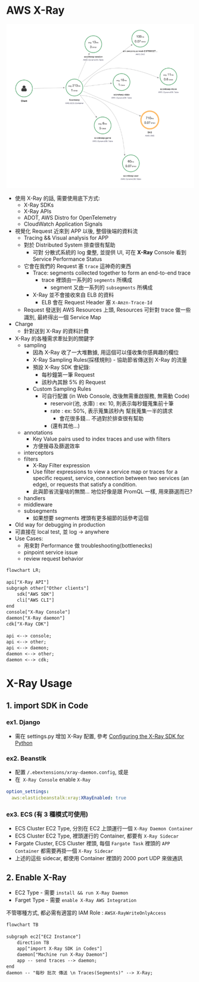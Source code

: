 # AWS X-Ray

![X-Ray graph](./img/x-ray_graph.png)

- 使用 X-Ray 的話, 需要使用底下方式:
  - X-Ray SDKs
  - X-Ray APIs
  - ADOT, AWS Distro for OpenTelemetry
  - CloudWatch Application Signals
- 視覺化 Request 近來到 APP 以後, 整個後端的資料流
  - Tracing && Visual analysis for APP
  - 對於 Distributed System 排查很有幫助
    - 可對 分散式系統的 log 彙整, 並提供 UI, 可在 **X-Ray** Console 看到 Service Performance Status
  - 它會在我們的 Request 塞 `trace` 這神奇的東西
    - Trace: segments collected together to form an end-to-end trace
      - trace 裡頭由一系列的 `segments` 所構成
        - segment 又由一系列的 `subsegments` 所構成
    - X-Ray 並不會接收來自 ELB 的資料
      - ELB 會在 Request Header 塞 `X-Amzn-Trace-Id`
  - Request 發送到 AWS Resources 上頭, Resources 可針對 trace 做一些識別, 最終得出一個 Service Map
- Charge
  - 針對送到 X-Ray 的資料計費
- X-Ray 的各種需求牽扯到的關鍵字
  - sampling
    - 因為 X-Ray 收了一大堆數據, 用這個可以僅收集你感興趣的欄位
    - X-Ray Sampling Rules(採樣規則) - 協助節省傳送到 X-Ray 的流量
    - 預設 X-Ray SDK 會紀錄:
      - 每秒鐘第一筆 Request
      - 該秒內其餘 5% 的 Request
    - Custom Sampling Rules
      - 可自行配置 (in Web Console, 改後無需重啟服務, 無需動 Code)
        - reservoir(池, 水庫) : ex: 10, 則表示每秒鐘蒐集前十筆
        - rate : ex: 50%, 表示蒐集該秒內 幫我蒐集一半的請求
          - 會花很多錢... 不過對於排查很有幫助
        - (還有其他...)
  - annotations
    - Key Value pairs used to index traces and use with filters
    - 方便搜尋及篩選效率
  - interceptors
  - filters
    - X-Ray Filter expression
    - Use filter expressions to view a service map or traces for a specific request, service, connection between two services (an edge), or requests that satisfy a condition.
    - 此與節省流量啥的無關... 地位好像是跟 PromQL 一樣, 用來篩選而已?
  - handlers
  - middleware
  - subsegments
    - 如果想要 segments 裡頭有更多細節的話參考這個
- Old way for debugging in production
- 可直接在 local test, 並 log -> anywhere
- Use Cases:
  - 用來對 Performance 做 troubleshooting(bottlenecks)
  - pinpoint service issue
  - review request behavior

```mermaid
flowchart LR;

api["X-Ray API"]
subgraph other["Other clients"]
    sdk["AWS SDK"]
    cli["AWS CLI"]
end
console["X-Ray Console"]
daemon["X-Ray daemon"]
cdk["X-Ray CDK"]

api <--> console;
api <--> other;
api <--> daemon;
daemon <--> other;
daemon <--> cdk;
```

# X-Ray Usage

## 1. import SDK in Code

### ex1. Django

- 需在 settings.py 增加 X-Ray 配置, 參考 [Configuring the X-Ray SDK for Python](https://docs.aws.amazon.com/xray/latest/devguide/xray-sdk-python-configuration.html)

### ex2. Beanstlk

- 配置 `/.ebextensions/xray-daemon.config`, 或是
- 在` X-Ray Console` enable `X-Ray`

```yaml
option_settings:
  aws:elasticbeanstalk:xray:XRayEnabled: true
```

### ex3. ECS (有 3 種模式可使用)

- ECS Cluster EC2 Type, 分別在 EC2 上頭運行一個 `X-Ray Daemon Container`
- ECS Cluster EC2 Type, 裡頭運行的 Container, 都要有 `X-Ray Sidecar`
- Fargate Cluster, ECS Cluster 裡頭, 每個 `Fargate Task` 裡頭的 `APP Container` 都需要再掛一個 `X-Ray Sidecar`
- 上述的這些 sidecar, 都使用 Container 裡頭的 2000 port UDP 來做通訊

## 2. Enable X-Ray

- EC2 Type - 需要 `install && run X-Ray Daemon`
- Farget Type - 需要 `enable X-Ray AWS Integration`

不管哪種方式, 都必需有適當的 IAM Role : `AWSX-RayWriteOnlyAccess`

```mermaid
flowchart TB

subgraph ec2["EC2 Instance"]
    direction TB
    app["import X-Ray SDK in Codes"]
    daemon["Machine run X-Ray Daemon"]
    app -- send traces --> daemon;
end
daemon -- "每秒 批次 傳送 \n Traces(Segments)" --> X-Ray;
```
